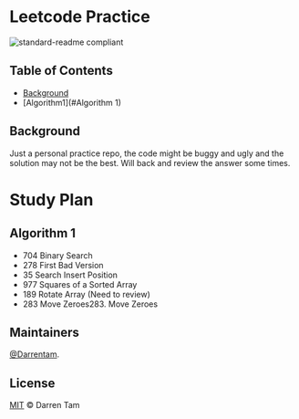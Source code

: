 # Leetcode Practice

![standard-readme compliant](https://img.shields.io/badge/readme%20style-standard-brightgreen.svg?style=flat-square)
## Table of Contents

- [Background](#Background)
- [Algorithm1](#Algorithm 1)


## Background

Just a personal practice repo, the code might be buggy and ugly and the solution may not be the best.
Will back and review the answer some times.

# Study Plan
## Algorithm 1

- 704 Binary Search
- 278 First Bad Version
- 35 Search Insert Position
- 977 Squares of a Sorted Array
- 189 Rotate Array (Need to review)
- 283 Move Zeroes283. Move Zeroes


## Maintainers
[@Darrentam](https://github.com/Darrentam).

## License

[MIT](LICENSE) © Darren Tam
